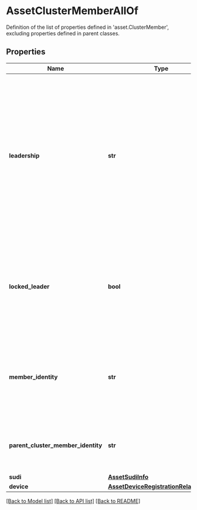# AssetClusterMemberAllOf

Definition of the list of properties defined in 'asset.ClusterMember', excluding properties defined in parent classes.
## Properties
Name | Type | Description | Notes
------------ | ------------- | ------------- | -------------
**leadership** | **str** | The current leadershipstate of this member. Updated by the device connector on failover or leadership change. If a member is elected as Primary within the cluster this connection will be the same as the DeviceRegistration connection. E.g a message addressed to the DeviceRegistration will be forwarded to the ClusterMember connection. | [optional] [readonly]  if omitted the server will use the default value of "Unknown"
**locked_leader** | **bool** | Devices lock their leadership on failure to heartbeat with peers. Value acts as a third party tie breaker in election between nodes. Intersight enforces that only one cluster member exists with this value set to true. | [optional] 
**member_identity** | **str** | The unique identity of the member within the cluster. The identity is retrieved from the platform and reported by the device connector at connection time. | [optional] [readonly] 
**parent_cluster_member_identity** | **str** | The member idenity of the cluster member through which this device is connected if applicable. | [optional] [readonly] 
**sudi** | [**AssetSudiInfo**](AssetSudiInfo.md) |  | [optional] 
**device** | [**AssetDeviceRegistrationRelationship**](AssetDeviceRegistrationRelationship.md) |  | [optional] 

[[Back to Model list]](../README.md#documentation-for-models) [[Back to API list]](../README.md#documentation-for-api-endpoints) [[Back to README]](../README.md)


